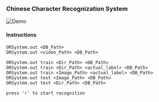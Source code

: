 ### Chinese Character Recognization System 


![Demo](/)



#### Instructions

```
ORSystem.out <DB_Path>    
ORSystem.out <video_Path> <DB_Path>

ORSystem.out train <Dir_Path> <DB_Path>
ORSystem.out train <Dir_Path> <actual_label> <DB_Path>
ORSystem.out train <Image_Path> <actual_label> <DB_Path>
ORSystem.out test <Image_Path> <DB_Path>
ORSystem.out test <Dir_Path> <DB_Path>

press 'r' to start recognition

